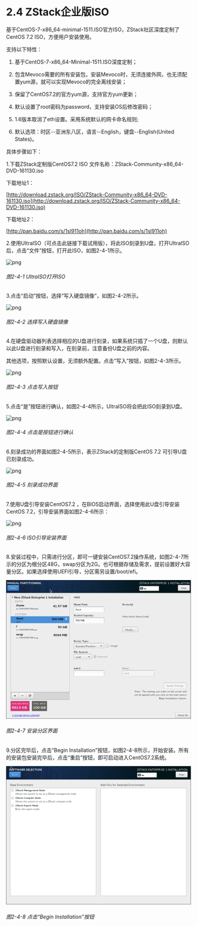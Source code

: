 # 2.4 ZStack企业版ISO

基于CentOS-7-x86_64-minimal-1511.ISO官方ISO，ZStack社区深度定制了CentOS 7.2 ISO，方便用户安装使用。

支持以下特性：

1. 基于CentOS-7-x86_64-Minimal-1511.ISO深度定制；

2. 包含Mevoco需要的所有安装包，安装Mevoco时，无须连接外网，也无须配置yum源，就可以实现Mevoco的完全离线安装；

3. 保留了CentOS7.2的官方yum源，支持官方yum更新；

4. 默认设置了root密码为password，支持安装OS后修改密码；

5. 1.6版本取消了eth设置。采用系统默认的网卡命名规则;

6. 默认选项：时区--亚洲东八区，语言--English，键盘--English(United States)。

具体步骤如下：


1.下载ZStack定制版CentOS7.2 ISO
文件名称：ZStack-Community-x86_64-DVD-161130.iso

下载地址1：

[http://download.zstack.org/ISO/ZStack-Community-x86_64-DVD-161130.iso](http://download.zstack.org/ISO/ZStack-Community-x86_64-DVD-161130.iso)

下载地址2：

[http://pan.baidu.com/s/1sl911oh](http://pan.baidu.com/s/1sl911oh)

2.使用UltraISO（可点击此链接下载试用版），将此ISO刻录到U盘，打开UltraISO后，点击“文件”按钮，打开此ISO，如图2-4-1所示。

![png](../images/2-4-1.png "图2-4-1 UltraISO打开ISO")
###### 图2-4-1 UltraISO打开ISO 
  
3.点击“启动”按钮，选择“写入硬盘镜像”，如图2-4-2所示。

![png](../images/2-4-2.png "图2-4-2 选择写入硬盘镜像")
###### 图2-4-2 选择写入硬盘镜像
 

4.在硬盘驱动器列表选择相应的U盘进行刻录，如果系统只插了一个U盘，则默认以此U盘进行刻录和写入，在刻录前，注意备份U盘之前的内容。

其他选项，按照默认设置，无须额外配置。点击“写入”按钮，如图2-4-3所示。

![png](../images/2-4-3.png "图2-4-3 点击写入按钮")
###### 图2-4-3 点击写入按钮

5.点击“是”按钮进行确认，如图2-4-4所示，UltraISO将会把此ISO刻录到U盘。

![png](../images/2-4-4.png "图2-4-4 点击是按钮进行确认")
###### 图2-4-4 点击是按钮进行确认

6.刻录成功的界面如图2-4-5所示，表示ZStack的定制版CentOS 7.2 可引导U盘已刻录成功。

![png](../images/2-4-3.png "图2-4-5 刻录成功界面") 
###### 图2-4-5 刻录成功界面

7.使用U盘引导安装CentOS7.2 ，在BIOS启动界面，选择使用此U盘引导安装CentOS 7.2，引导安装界面如图2-4-6所示：

![png](../images/2-4-3.png "图2-4-6 ISO引导安装界面") 
###### 图2-4-6 ISO引导安装界面

8.安装过程中，只需进行分区，即可一键安装CentOS7.2操作系统，如图2-4-7所示的分区为根分区48G，swap分区为2G。也可根据存储及需求，提前设置好大容量分区。如果选择使用UEFI引导，分区需另设置/boot/efi。

![png](../images/2-4-7.png "图2-4-7 安装分区界面") 
###### 图2-4-7 安装分区界面

9.分区完毕后，点击“Begin Installation”按钮，如图2-4-8所示，开始安装。所有的安装包安装完毕后，点击“重启”按钮，即可启动进入CentOS7.2系统。

![png](../images/2-4-8.png "图2-4-8  点击“Begin Installation”按钮") 
###### 图2-4-8 点击“Begin Installation”按钮

